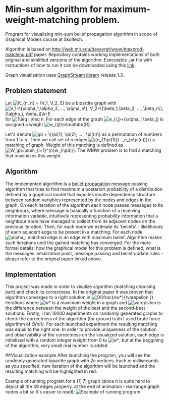 # Min-sum algorithm for maximum-weight-matching problem.
Program for visualizing min-sum belief propagation algorithm in scope of Graphical Models course at Skoltech.

Algorithm is based on http://web.mit.edu/devavrat/www/maxprod-matching.pdf paper. Repository contains working implementations of both original and simlified versions of the algorithm.
Executable .jar file with instructions of how to run it can be downloaded using this [link](https://drive.google.com/open?id=0Bz7Svh1jQ-KAUno4TzFSN1IwQ3M).

Graph visualization uses [GraphStream library](http://graphstream-project.org) release 1.3.

## Problem statement
Let <img src="https://latex.codecogs.com/gif.latex?K_{n,&space;n}&space;=&space;(V_1,&space;V_2,&space;E)" title="K_{n, n} = (V_1, V_2, E)" /> be a bipartite graph with <img src="https://latex.codecogs.com/gif.latex?V_1=\{\alpha_1,\alpha_2,&space;...,&space;\alpha_n\},&space;V_2=\{\beta_1,\beta_2,&space;...,&space;\beta_n\},&space;(\alpha_i,&space;\beta_j)\in&space;E" title="V_1=\{\alpha_1,\alpha_2, ..., \alpha_n\}, V_2=\{\beta_1,\beta_2, ..., \beta_n\}, (\alpha_i, \beta_j)\in E" /> for <img src="https://latex.codecogs.com/gif.latex?1\leq&space;i,j\leq&space;n" title="1\leq i,j\leq n" />. For each edge of the graph <img src="https://latex.codecogs.com/gif.latex?e_{i,j}=(\alpha_i,\beta_j)" title="e_{i,j}=(\alpha_i,\beta_j)" /> is assigned a weight <img src="https://latex.codecogs.com/gif.latex?w_{ij}\in\mathbb{R}" title="w_{ij}\in\mathbb{R}" />. 

Let's denote <img src="https://latex.codecogs.com/gif.latex?\pi&space;=&space;\{\pi(1),&space;\pi(2),&space;...&space;,&space;\pi(n)\}" title="\pi = \{\pi(1), \pi(2), ... , \pi(n)\}" /> as a permutation of numbers from *1* to *n*. Then we call set of *n* edges <img src="https://latex.codecogs.com/gif.latex?\{e_{1\pi(1))}...,e_{n\pi(n))}\}" title="\{e_{1\pi(1))}...,e_{n\pi(n))}\}" /> a matching of graph. Weight of this matching is defined as <img src="https://latex.codecogs.com/gif.latex?W_\pi=\sum_{i=1}^{n}w_{i\pi(i)}" title="W_\pi=\sum_{i=1}^{n}w_{i\pi(i)}" />. The WMW problem is to find a matching that maximizes this weight.

## Algorithm
The implemented algorithm is a [belief propagation](https://web.stanford.edu/~montanar/RESEARCH/BOOK/partD.pdf) message passing algorithm that tries to find maximum a posteriori probability of a distribution defined by a graphical model that expoites innate dependency structure between random variables represented by the nodes and edges in the graph. 
On each iteration of the algorithm each node passes messages to its neighbours, where message is basically a function of a receiving information variable, intuitively representing probability information that a neighbour node have managed to collect from its adjacent nodes on the previous iteration. Then, for each node we estimate its 'beliefs' - likelihoods of each adjacent edge to be present in a matching. For each node <img src="https://latex.codecogs.com/gif.latex?\alpha_i" title="\alpha_i" /> matched edge is an edge with maximum belief. Algorithm makes such iterations until the gained matching has converged. For the more formal details: how the graphical model for this problem is defined, what is the messages initialization point, message passing and belief update rules - please refer to the original paper linked above.

## Implementation
This project was made in order to visulize algorithm (matching choosing part) and check its correctness. In the original paper it was proven that algorithm converges to a right solution in <img src="https://latex.codecogs.com/gif.latex?O(\frac{nw*}{\varepsilon&space;})" title="O(\frac{nw*}{\varepsilon })" /> iterations where <img src="https://latex.codecogs.com/gif.latex?w*" title="w*" /> is a maximum weight in a graph and <img src="https://latex.codecogs.com/gif.latex?\varepsilon" title="\varepsilon" /> is the difference between the weight of the best and the second-best solutions. Firstly, I ran 10000 experiments on randomly generated graphs to check the correctness of the algorithm (for ground truth I used brute force algorithm of *O(n!))*. For each launched experiment the resulting matching was equal to the right one. In order to provide uniqueness of the solution and observability of the correctness on the visualized solution, each edge is initialized with a random integer weight from 0 to <img src="https://latex.codecogs.com/gif.latex?w*" title="w*" />, but at the beggining of the algorithm, very small real number is added.

##Visualization example
After launching the program, you will see the randomly generated bipartite graph with 2n vertices. Each *m* milliseconds as you specified, new iteration of the algorithm will be launched and the resulting matching will be highlighted in red.

Example of running program for a (7, 7) graph (since it is quite hard to depict all the 49 edges properly, at the end of animation I rearrange graph nodes a bit so it's easier to read):
![Example of running program](http://g.recordit.co/77AMz4AN3b.gif)
